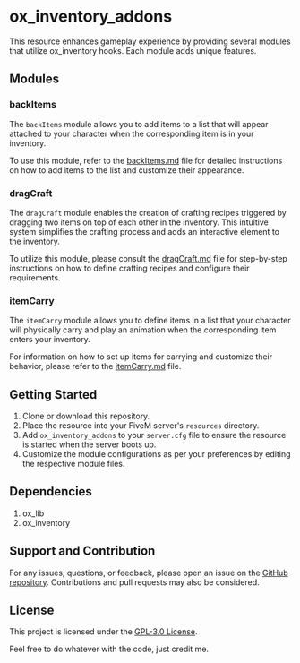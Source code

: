 # ox_inventory_addons

This resource enhances gameplay experience by providing several modules that utilize ox_inventory hooks. Each module adds unique features.

## Modules

### backItems

The `backItems` module allows you to add items to a list that will appear attached to your character when the corresponding item is in your inventory.

To use this module, refer to the [backItems.md](./ox_inventory_addons/backItems/backItems.md) file for detailed instructions on how to add items to the list and customize their appearance.

### dragCraft

The `dragCraft` module enables the creation of crafting recipes triggered by dragging two items on top of each other in the inventory. 
This intuitive system simplifies the crafting process and adds an interactive element to the inventory.

To utilize this module, please consult the [dragCraft.md](./ox_inventory_addons/dragCraft/dragCraft.md) file for step-by-step instructions on how to define crafting recipes and configure their requirements.

### itemCarry

The `itemCarry` module allows you to define items in a list that your character will physically carry and play an animation when the corresponding item enters your inventory. 

For information on how to set up items for carrying and customize their behavior, please refer to the [itemCarry.md](./ox_inventory_addons/itemCarry/itemCarry.md) file.

## Getting Started

1. Clone or download this repository.
2. Place the resource into your FiveM server's `resources` directory.
3. Add `ox_inventory_addons` to your `server.cfg` file to ensure the resource is started when the server boots up.
4. Customize the module configurations as per your preferences by editing the respective module files.

## Dependencies

1. ox_lib
2. ox_inventory

## Support and Contribution

For any issues, questions, or feedback, please open an issue on the [GitHub repository](https://github.com/Demigod916/ox_inventory_addons). Contributions and pull requests may also be considered.

## License

This project is licensed under the [GPL-3.0 License](./LICENSE).

Feel free to do whatever with the code, just credit me.
